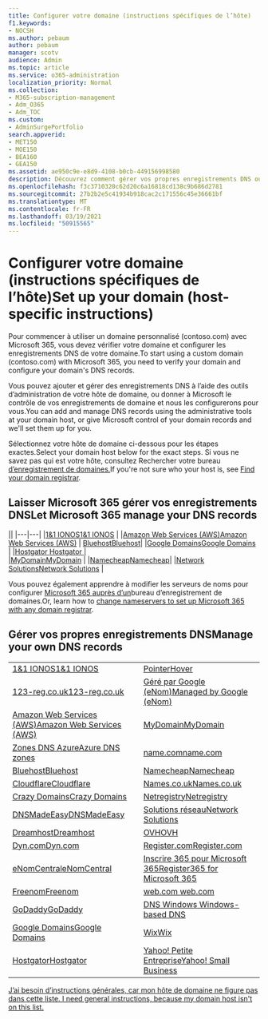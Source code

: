 ```yaml
---
title: Configurer votre domaine (instructions spécifiques de l’hôte)
f1.keywords:
- NOCSH
ms.author: pebaum
author: pebaum
manager: scotv
audience: Admin
ms.topic: article
ms.service: o365-administration
localization_priority: Normal
ms.collection:
- M365-subscription-management
- Adm_O365
- Adm_TOC
ms.custom:
- AdminSurgePortfolio
search.appverid:
- MET150
- MOE150
- BEA160
- GEA150
ms.assetid: ae950c9e-e8d9-4108-b0cb-449156998580
description: Découvrez comment gérer vos propres enregistrements DNS ou laisser Microsoft gérer vos enregistrements DNS pour vous.
ms.openlocfilehash: f3c3710320c62d20c6a16818cd138c9b686d2781
ms.sourcegitcommit: 27b2b2e5c41934b918cac2c171556c45e36661bf
ms.translationtype: MT
ms.contentlocale: fr-FR
ms.lasthandoff: 03/19/2021
ms.locfileid: "50915565"
---
```

# <a name="set-up-your-domain-host-specific-instructions"></a><span data-ttu-id="779d6-103">Configurer votre domaine (instructions spécifiques de l’hôte)</span><span class="sxs-lookup"><span data-stu-id="779d6-103">Set up your domain (host-specific instructions)</span></span>

<span data-ttu-id="779d6-104">Pour commencer à utiliser un domaine personnalisé (contoso.com) avec Microsoft 365, vous devez vérifier votre domaine et configurer les enregistrements DNS de votre domaine.</span><span class="sxs-lookup"><span data-stu-id="779d6-104">To start using a custom domain (contoso.com) with Microsoft 365, you need to verify your domain and configure your domain's DNS records.</span></span> 
  
<span data-ttu-id="779d6-105">Vous pouvez ajouter et gérer des enregistrements DNS à l’aide des outils d’administration de votre hôte de domaine, ou donner à Microsoft le contrôle de vos enregistrements de domaine et nous les configurerons pour vous.</span><span class="sxs-lookup"><span data-stu-id="779d6-105">You can add and manage DNS records using the administrative tools at your domain host, or give Microsoft control of your domain records and we'll set them up for you.</span></span>
  
<span data-ttu-id="779d6-106">Sélectionnez votre hôte de domaine ci-dessous pour les étapes exactes.</span><span class="sxs-lookup"><span data-stu-id="779d6-106">Select your domain host below for the exact steps.</span></span> <span data-ttu-id="779d6-107">Si vous ne savez pas qui est votre hôte, consultez Rechercher votre bureau [d’enregistrement de domaines.](find-your-domain-registrar.md)</span><span class="sxs-lookup"><span data-stu-id="779d6-107">If you're not sure who your host is, see [Find your domain registrar](find-your-domain-registrar.md).</span></span>
  

## <a name="let-microsoft-365-manage-your-dns-records"></a><span data-ttu-id="779d6-108">Laisser Microsoft 365 gérer vos enregistrements DNS</span><span class="sxs-lookup"><span data-stu-id="779d6-108">Let Microsoft 365 manage your DNS records</span></span>

||
|---|---|
|[<span data-ttu-id="779d6-109">1&1 IONOS</span><span class="sxs-lookup"><span data-stu-id="779d6-109">1&1 IONOS</span></span>](../dns/change-nameservers-at-1-1-internet.md) |
|[<span data-ttu-id="779d6-110">Amazon Web Services (AWS)</span><span class="sxs-lookup"><span data-stu-id="779d6-110">Amazon Web Services (AWS)</span></span>](../dns/change-nameservers-at-aws.md) |
 [<span data-ttu-id="779d6-111">Bluehost</span><span class="sxs-lookup"><span data-stu-id="779d6-111">Bluehost</span></span>](../dns/change-nameservers-at-bluehost.md)|
|[<span data-ttu-id="779d6-112">Google Domains</span><span class="sxs-lookup"><span data-stu-id="779d6-112">Google   Domains</span></span>](../dns/change-nameservers-at-google-domains.md) |
|[<span data-ttu-id="779d6-113">Hostgator   </span><span class="sxs-lookup"><span data-stu-id="779d6-113">Hostgator   </span></span>](../dns/change-nameservers-at-hostgator.md)  |  
|[<span data-ttu-id="779d6-114">MyDomain</span><span class="sxs-lookup"><span data-stu-id="779d6-114">MyDomain</span></span>](../dns/change-nameservers-at-mydomain.md) | 
|[<span data-ttu-id="779d6-115">Namecheap</span><span class="sxs-lookup"><span data-stu-id="779d6-115">Namecheap</span></span>](../dns/change-nameservers-at-namecheap.md)|
|[<span data-ttu-id="779d6-116">Network Solutions</span><span class="sxs-lookup"><span data-stu-id="779d6-116">Network Solutions</span></span>](../dns/change-nameservers-at-network-solutions.md) |  

<span data-ttu-id="779d6-117">Vous pouvez également apprendre à modifier les serveurs de noms pour configurer [Microsoft 365 auprès d’un](change-nameservers-at-any-domain-registrar.md)bureau d’enregistrement de domaines.</span><span class="sxs-lookup"><span data-stu-id="779d6-117">Or, learn how to [change nameservers to set up Microsoft 365 with any domain registrar](change-nameservers-at-any-domain-registrar.md).</span></span>

## <a name="manage-your-own-dns-records"></a><span data-ttu-id="779d6-118">Gérer vos propres enregistrements DNS</span><span class="sxs-lookup"><span data-stu-id="779d6-118">Manage your own DNS records</span></span>

|                           |                          |
|---------------------------|--------------------------|
| [<span data-ttu-id="779d6-119">1&1 IONOS</span><span class="sxs-lookup"><span data-stu-id="779d6-119">1&1 IONOS</span></span>](../dns/create-dns-records-at-1-1-internet.md) | [<span data-ttu-id="779d6-120">Pointer</span><span class="sxs-lookup"><span data-stu-id="779d6-120">Hover</span></span>](./create-dns-records-at-any-dns-hosting-provider.md) |
| [<span data-ttu-id="779d6-121">123-reg.co.uk</span><span class="sxs-lookup"><span data-stu-id="779d6-121">123-reg.co.uk</span></span>](../dns/create-dns-records-at-123-reg-co-uk.md) | [<span data-ttu-id="779d6-122">Géré par Google (eNom)</span><span class="sxs-lookup"><span data-stu-id="779d6-122">Managed   by Google (eNom)</span></span>](../dns/create-dns-records-for-domain-managed-by-google-enom.md)|
| [<span data-ttu-id="779d6-123">Amazon Web Services (AWS)</span><span class="sxs-lookup"><span data-stu-id="779d6-123">Amazon Web Services (AWS)</span></span>](../dns/create-dns-records-at-aws.md) | [<span data-ttu-id="779d6-124">MyDomain</span><span class="sxs-lookup"><span data-stu-id="779d6-124">MyDomain</span></span>](../dns/create-dns-records-at-mydomain.md) |
| [<span data-ttu-id="779d6-125">Zones DNS Azure</span><span class="sxs-lookup"><span data-stu-id="779d6-125">Azure DNS zones</span></span>](../dns/create-dns-records-for-azure-dns-zones.md) | [<span data-ttu-id="779d6-126">name.com</span><span class="sxs-lookup"><span data-stu-id="779d6-126">name.com</span></span>](../dns/create-dns-records-at-name-com.md) |
| [<span data-ttu-id="779d6-127">Bluehost</span><span class="sxs-lookup"><span data-stu-id="779d6-127">Bluehost</span></span>](../dns/create-dns-records-at-bluehost.md) | [<span data-ttu-id="779d6-128">Namecheap</span><span class="sxs-lookup"><span data-stu-id="779d6-128">Namecheap</span></span>](../dns/create-dns-records-at-namecheap.md)|
| [<span data-ttu-id="779d6-129">Cloudflare</span><span class="sxs-lookup"><span data-stu-id="779d6-129">Cloudflare</span></span>](../dns/create-dns-records-at-cloudflare.md)| [<span data-ttu-id="779d6-130">Names.co.uk</span><span class="sxs-lookup"><span data-stu-id="779d6-130">Names.co.uk</span></span>](../dns/create-dns-records-at-names-co-uk.md) |
|  [<span data-ttu-id="779d6-131">Crazy Domains</span><span class="sxs-lookup"><span data-stu-id="779d6-131">Crazy Domains</span></span>](../dns/create-dns-records-at-crazy-domains.md)| [<span data-ttu-id="779d6-132">Netregistry</span><span class="sxs-lookup"><span data-stu-id="779d6-132">Netregistry</span></span>](../dns/create-dns-records-at-netregistry.md) |
|[<span data-ttu-id="779d6-133">DNSMadeEasy</span><span class="sxs-lookup"><span data-stu-id="779d6-133">DNSMadeEasy</span></span>](../dns/create-dns-records-at-dnsmadeeasy.md) | [<span data-ttu-id="779d6-134">Solutions réseau</span><span class="sxs-lookup"><span data-stu-id="779d6-134">Network   Solutions</span></span>](../dns/create-dns-records-at-network-solutions.md) |
|[<span data-ttu-id="779d6-135">Dreamhost</span><span class="sxs-lookup"><span data-stu-id="779d6-135">Dreamhost</span></span>](../dns/create-dns-records-at-dreamhost.md)  | [<span data-ttu-id="779d6-136">OVH</span><span class="sxs-lookup"><span data-stu-id="779d6-136">OVH</span></span>](../dns/create-dns-records-at-ovh.md) |
|  [<span data-ttu-id="779d6-137">Dyn.com</span><span class="sxs-lookup"><span data-stu-id="779d6-137">Dyn.com</span></span>](../dns/create-dns-records-at-dyn-com.md) | [<span data-ttu-id="779d6-138">Register.com</span><span class="sxs-lookup"><span data-stu-id="779d6-138">Register.com</span></span>](../dns/create-dns-records-at-register-com.md) |
| [<span data-ttu-id="779d6-139">eNomCentral</span><span class="sxs-lookup"><span data-stu-id="779d6-139">eNomCentral</span></span>](../dns/create-dns-records-at-enomcentral.md)| [<span data-ttu-id="779d6-140">Inscrire 365 pour Microsoft 365</span><span class="sxs-lookup"><span data-stu-id="779d6-140">Register365 for Microsoft 365</span></span>](../dns/create-dns-records-at-register365.md)  |
| [<span data-ttu-id="779d6-141">Freenom</span><span class="sxs-lookup"><span data-stu-id="779d6-141">Freenom</span></span>](../dns/create-dns-records-at-freenom.md) | [<span data-ttu-id="779d6-142"> web.com </span><span class="sxs-lookup"><span data-stu-id="779d6-142"> web.com </span></span>](../dns/create-dns-records-at-web-com.md)|
|[<span data-ttu-id="779d6-143">GoDaddy</span><span class="sxs-lookup"><span data-stu-id="779d6-143">GoDaddy</span></span>](../dns/create-dns-records-at-godaddy.md)|[<span data-ttu-id="779d6-144"> DNS Windows</span><span class="sxs-lookup"><span data-stu-id="779d6-144"> Windows-based DNS</span></span>](../dns/create-dns-records-using-windows-based-dns.md)   |
| [<span data-ttu-id="779d6-145">Google Domains</span><span class="sxs-lookup"><span data-stu-id="779d6-145">Google Domains</span></span>](../dns/create-dns-records-at-google-domains.md) |[<span data-ttu-id="779d6-146">Wix</span><span class="sxs-lookup"><span data-stu-id="779d6-146">Wix</span></span>](../dns/create-dns-records-at-wix.md) |
|[<span data-ttu-id="779d6-147">Hostgator</span><span class="sxs-lookup"><span data-stu-id="779d6-147">Hostgator</span></span>](../dns/create-dns-records-at-hostgator.md)  | [<span data-ttu-id="779d6-148">Yahoo!   Petite Entreprise</span><span class="sxs-lookup"><span data-stu-id="779d6-148">Yahoo!   Small Business</span></span>](../dns/create-dns-records-at-yahoo-small-business.md)  |

[<span data-ttu-id="779d6-149">J’ai besoin d’instructions générales, car mon hôte de domaine ne figure pas dans cette liste. </span><span class="sxs-lookup"><span data-stu-id="779d6-149">I need general instructions, because my domain host isn't on this list. </span></span>](create-dns-records-at-any-dns-hosting-provider.md)
